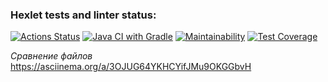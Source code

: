 ### Hexlet tests and linter status:
[![Actions Status](https://github.com/ean3ena/java-project-71/actions/workflows/hexlet-check.yml/badge.svg)](https://github.com/ean3ena/java-project-71/actions)
[![Java CI with Gradle](https://github.com/ean3ena/java-project-71/actions/workflows/gradle.yml/badge.svg)](https://github.com/ean3ena/java-project-71/actions/workflows/gradle.yml)
[![Maintainability](https://api.codeclimate.com/v1/badges/8f308de161a3695c3700/maintainability)](https://codeclimate.com/github/ean3ena/java-project-71/maintainability)
[![Test Coverage](https://api.codeclimate.com/v1/badges/8f308de161a3695c3700/test_coverage)](https://codeclimate.com/github/ean3ena/java-project-71/test_coverage)

*Сравнение файлов*
https://asciinema.org/a/3OJUG64YKHCYifJMu9OKGGbvH

